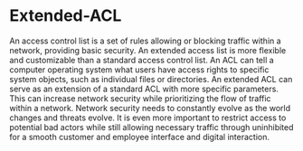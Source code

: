 # Extended-ACL
An access control list is a set of rules allowing or blocking traffic within a network, providing basic security. An extended access list is more flexible and customizable than a standard access control list. An ACL can tell a computer operating system what users have access rights to specific system objects, such as individual files or directories. An extended ACL can serve as an extension of a standard ACL with more specific parameters. This can increase network security while prioritizing the flow of traffic within a network. Network security needs to constantly evolve as the world changes and threats evolve. It is even more important to restrict access to potential bad actors while still allowing necessary traffic through uninhibited for a smooth customer and employee interface and digital interaction.
